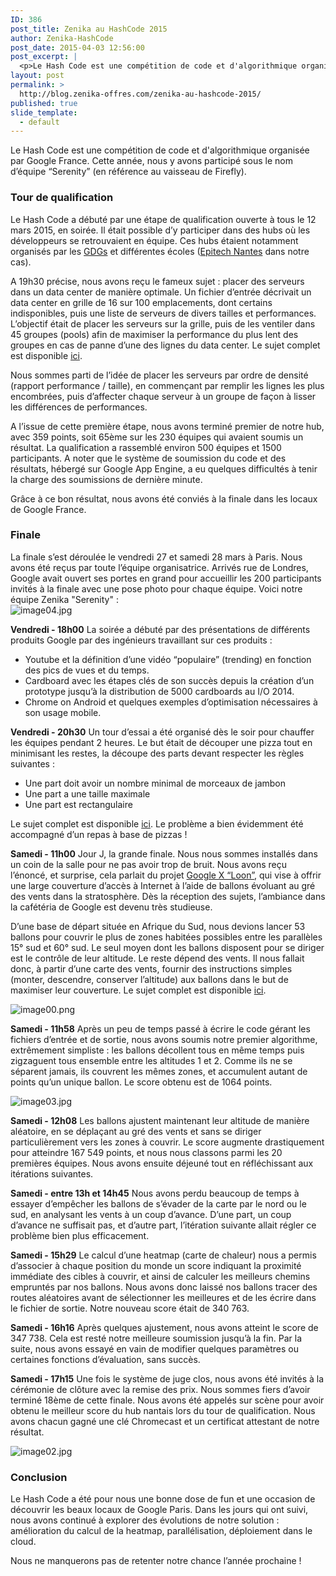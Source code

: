 ```yaml
---
ID: 386
post_title: Zenika au HashCode 2015
author: Zenika-HashCode
post_date: 2015-04-03 12:56:00
post_excerpt: |
  <p>Le Hash Code est une compétition de code et d'algorithmique organisée par Google France. Cette année, nous y avons participé sous le nom d’équipe “Serenity” (en référence au vaisseau de Firefly). <img src="/public/Billet_0553/logo.png" alt="logo.png" style="display:block; margin:0 auto;" /></p>
layout: post
permalink: >
  http://blog.zenika-offres.com/zenika-au-hashcode-2015/
published: true
slide_template:
  - default
---
```

Le Hash Code est une compétition de code et d'algorithmique organisée par Google France. Cette année, nous y avons participé sous le nom d’équipe “Serenity” (en référence au vaisseau de Firefly).

<!--more-->
<h3>Tour de qualification</h3>
Le Hash Code a débuté par une étape de qualification ouverte à tous le 12 mars 2015, en soirée. Il était possible d’y participer dans des hubs où les développeurs se retrouvaient en équipe. Ces hubs étaient notamment organisés par les <a href="https://developers.google.com/groups/pulse/France">GDGs</a> et différentes écoles (<a href="http://www.epitech.eu/nantes/ecole-informatique-nantes.aspx">Epitech Nantes</a> dans notre cas).

A 19h30 précise, nous avons reçu le fameux sujet : placer des serveurs dans un data center de manière optimale. Un fichier d’entrée décrivait un data center en grille de 16 sur 100 emplacements, dont certains indisponibles, puis une liste de serveurs de divers tailles et performances. L’objectif était de placer les serveurs sur la grille, puis de les ventiler dans 45 groupes (pools) afin de maximiser la performance du plus lent des groupes en cas de panne d’une des lignes du data center. Le sujet complet est disponible <a href="https://docs.google.com/file/d/0B8xe9y1rGAQXRXZjSXl6THBDZXc/edit">ici</a>.

Nous sommes parti de l’idée de placer les serveurs par ordre de densité (rapport performance / taille), en commençant par remplir les lignes les plus encombrées, puis d’affecter chaque serveur à un groupe de façon à lisser les différences de performances.

A l’issue de cette première étape, nous avons terminé premier de notre hub, avec 359 points, soit 65ème sur les 230 équipes qui avaient soumis un résultat. La qualification a rassemblé environ 500 équipes et 1500 participants. A noter que le système de soumission du code et des résultats, hébergé sur Google App Engine, a eu quelques difficultés à tenir la charge des soumissions de dernière minute.

Grâce à ce bon résultat, nous avons été conviés à la finale dans les locaux de Google France.
<h3>Finale</h3>
La finale s’est déroulée le vendredi 27 et samedi 28 mars à Paris. Nous avons été reçus par toute l’équipe organisatrice. Arrivés rue de Londres, Google avait ouvert ses portes en grand pour accueillir les 200 participants invités à la finale avec une pose photo pour chaque équipe. Voici notre équipe Zenika "Serenity" :

<img style="display: block; margin: 0 auto;" src="/wp-content/uploads/2015/07/.image04_m.jpg" alt="image04.jpg" />

<strong>Vendredi - 18h00</strong> La soirée a débuté par des présentations de différents produits Google par des ingénieurs travaillant sur ces produits :
<ul>
	<li>Youtube et la définition d’une vidéo “populaire” (trending) en fonction des pics de vues et du temps.</li>
	<li>Cardboard avec les étapes clés de son succès depuis la création d’un prototype jusqu’à la distribution de 5000 cardboards au I/O 2014.</li>
	<li>Chrome on Android et quelques exemples d’optimisation nécessaires à son usage mobile.</li>
</ul>
<strong>Vendredi - 20h30</strong> Un tour d’essai a été organisé dès le soir pour chauffer les équipes pendant 2 heures. Le but était de découper une pizza tout en minimisant les restes, la découpe des parts devant respecter les règles suivantes :
<ul>
	<li>Une part doit avoir un nombre minimal de morceaux de jambon</li>
	<li>Une part a une taille maximale</li>
	<li>Une part est rectangulaire</li>
</ul>
Le sujet complet est disponible <a href="https://docs.google.com/file/d/0BxBrRUut57mXM1dlLU9sWkVjN0U/edit">ici</a>. Le problème a bien évidemment été accompagné d’un repas à base de pizzas !

<strong>Samedi - 11h00</strong> Jour J, la grande finale. Nous nous sommes installés dans un coin de la salle pour ne pas avoir trop de bruit. Nous avons reçu l’énoncé, et surprise, cela parlait du projet <a href="http://www.google.com/loon/">Google X “Loon”</a>, qui vise à offrir une large couverture d’accès à Internet à l’aide de ballons évoluant au gré des vents dans la stratosphère. Dès la réception des sujets, l’ambiance dans la cafétéria de Google est devenu très studieuse.

D’une base de départ située en Afrique du Sud, nous devions lancer 53 ballons pour couvrir le plus de zones habitées possibles entre les parallèles 15° sud et 60° sud. Le seul moyen dont les ballons disposent pour se diriger est le contrôle de leur altitude. Le reste dépend des vents. Il nous fallait donc, à partir d’une carte des vents, fournir des instructions simples (monter, descendre, conserver l’altitude) aux ballons dans le but de maximiser leur couverture. Le sujet complet est disponible <a href="https://docs.google.com/file/d/0B8xe9y1rGAQXa01vNXQxbDhwbVU/edit">ici</a>.

<img style="display: block; margin: 0 auto;" src="/wp-content/uploads/2015/07/.image00_m.jpg" alt="image00.png" />

<strong>Samedi - 11h58</strong> Après un peu de temps passé à écrire le code gérant les fichiers d’entrée et de sortie, nous avons soumis notre premier algorithme, extrêmement simpliste : les ballons décollent tous en même temps puis zigzaguent tous ensemble entre les altitudes 1 et 2. Comme ils ne se séparent jamais, ils couvrent les mêmes zones, et accumulent autant de points qu’un unique ballon. Le score obtenu est de 1064 points.

<img style="display: block; margin: 0 auto;" src="/wp-content/uploads/2015/07/.image03_m.jpg" alt="image03.jpg" />

<strong>Samedi - 12h08</strong> Les ballons ajustent maintenant leur altitude de manière aléatoire, en se déplaçant au gré des vents et sans se diriger particulièrement vers les zones à couvrir. Le score augmente drastiquement pour atteindre 167 549 points, et nous nous classons parmi les 20 premières équipes. Nous avons ensuite déjeuné tout en réfléchissant aux itérations suivantes.

<strong>Samedi - entre 13h et 14h45</strong> Nous avons perdu beaucoup de temps à essayer d’empêcher les ballons de s’évader de la carte par le nord ou le sud, en analysant les vents à un coup d’avance. D’une part, un coup d’avance ne suffisait pas, et d’autre part, l’itération suivante allait régler ce problème bien plus efficacement.

<strong>Samedi - 15h29</strong> Le calcul d’une heatmap (carte de chaleur) nous a permis d’associer à chaque position du monde un score indiquant la proximité immédiate des cibles à couvrir, et ainsi de calculer les meilleurs chemins empruntés par nos ballons. Nous avons donc laissé nos ballons tracer des routes aléatoires avant de sélectionner les meilleures et de les écrire dans le fichier de sortie. Notre nouveau score était de 340 763.

<strong>Samedi - 16h16</strong> Après quelques ajustement, nous avons atteint le score de 347 738. Cela est resté notre meilleure soumission jusqu’à la fin. Par la suite, nous avons essayé en vain de modifier quelques paramètres ou certaines fonctions d’évaluation, sans succès.

<strong>Samedi - 17h15</strong> Une fois le système de juge clos, nous avons été invités à la cérémonie de clôture avec la remise des prix. Nous sommes fiers d’avoir terminé 18ème de cette finale. Nous avons été appelés sur scène pour avoir obtenu le meilleur score du hub nantais lors du tour de qualification. Nous avons chacun gagné une clé Chromecast et un certificat attestant de notre résultat.

<img style="display: block; margin: 0 auto;" src="/wp-content/uploads/2015/07/.image02_m.jpg" alt="image02.jpg" />
<h3>Conclusion</h3>
Le Hash Code a été pour nous une bonne dose de fun et une occasion de découvrir les beaux locaux de Google Paris. Dans les jours qui ont suivi, nous avons continué à explorer des évolutions de notre solution : amélioration du calcul de la heatmap, parallélisation, déploiement dans le cloud.

Nous ne manquerons pas de retenter notre chance l’année prochaine !